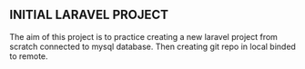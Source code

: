 ## INITIAL LARAVEL PROJECT
The aim of this project is to practice creating a new laravel project from scratch connected to mysql database.
Then creating git repo in local binded to remote.
